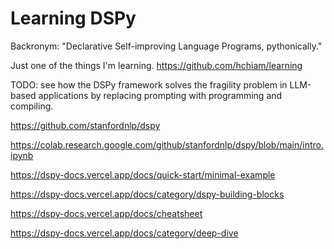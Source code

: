 # Learning DSPy

Backronym: "Declarative Self-improving Language Programs, pythonically."

Just one of the things I'm learning. https://github.com/hchiam/learning

TODO: see how the DSPy framework solves the fragility problem in LLM-based applications by replacing prompting with programming and compiling.

https://github.com/stanfordnlp/dspy

https://colab.research.google.com/github/stanfordnlp/dspy/blob/main/intro.ipynb

https://dspy-docs.vercel.app/docs/quick-start/minimal-example

https://dspy-docs.vercel.app/docs/category/dspy-building-blocks

https://dspy-docs.vercel.app/docs/cheatsheet

https://dspy-docs.vercel.app/docs/category/deep-dive
